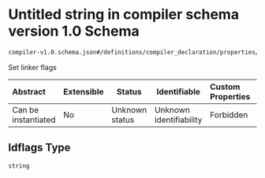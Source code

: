 # Untitled string in compiler schema version 1.0 Schema

```txt
compiler-v1.0.schema.json#/definitions/compiler_declaration/properties/ldflags
```

Set linker flags


| Abstract            | Extensible | Status         | Identifiable            | Custom Properties | Additional Properties | Access Restrictions | Defined In                                                                             |
| :------------------ | ---------- | -------------- | ----------------------- | :---------------- | --------------------- | ------------------- | -------------------------------------------------------------------------------------- |
| Can be instantiated | No         | Unknown status | Unknown identifiability | Forbidden         | Allowed               | none                | [compiler-v1.0.schema.json\*](../out/compiler-v1.0.schema.json "open original schema") |

## ldflags Type

`string`
